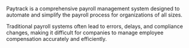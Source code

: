 Paytrack is a comprehensive payroll management system designed to automate and simplify the payroll process for organizations of all sizes. 

Traditional payroll systems often lead to errors, delays, and compliance changes, making it difficult for companies to manage employee compensation accurately and efficiently.
